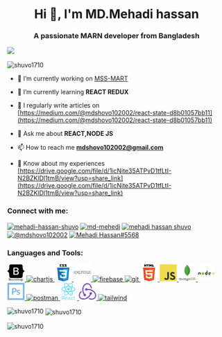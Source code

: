 <h1 align="center">Hi 👋, I'm MD.Mehadi hassan</h1>
<h3 align="center">A passionate MARN developer from Bangladesh</h3>
<img alihn="right" width="400" src="https://cdn.dribbble.com/users/1162077/screenshots/3848914/media/7ed7d5ca074b48b328150e5a231e8d1f.gif">

<p align="left"> <img src="https://komarev.com/ghpvc/?username=shuvo1710&label=Profile%20views&color=0e75b6&style=flat" alt="shuvo1710" /> </p>

- 🔭 I’m currently working on [MSS-MART](https://mss-mart.web.app/)

- 🌱 I’m currently learning **REACT REDUX**

- 📝 I regularly write articles on [https://medium.com/@mdshovo102002/react-state-d8b01057bb11](https://medium.com/@mdshovo102002/react-state-d8b01057bb11)

- 💬 Ask me about **REACT,NODE JS**

- 📫 How to reach me **mdshovo102002@gmail.com**

- 📄 Know about my experiences [https://drive.google.com/file/d/1icNite35ATPvD1tfLtI-N2BZKlDl1tmB/view?usp=share_link](https://drive.google.com/file/d/1icNite35ATPvD1tfLtI-N2BZKlDl1tmB/view?usp=share_link)

<h3 align="left">Connect with me:</h3>
<p align="left">
<a href="https://linkedin.com/in/mehadi-hassan-shuvo" target="blank"><img align="center" src="https://raw.githubusercontent.com/rahuldkjain/github-profile-readme-generator/master/src/images/icons/Social/linked-in-alt.svg" alt="mehadi-hassan-shuvo" height="30" width="40" /></a>
<a href="https://stackoverflow.com/users/md-mehedi" target="blank"><img align="center" src="https://raw.githubusercontent.com/rahuldkjain/github-profile-readme-generator/master/src/images/icons/Social/stack-overflow.svg" alt="md-mehedi" height="30" width="40" /></a>
<a href="https://fb.com/mehadi hassan shuvo" target="blank"><img align="center" src="https://raw.githubusercontent.com/rahuldkjain/github-profile-readme-generator/master/src/images/icons/Social/facebook.svg" alt="mehadi hassan shuvo" height="30" width="40" /></a>
<a href="https://medium.com/@mdshovo102002" target="blank"><img align="center" src="https://raw.githubusercontent.com/rahuldkjain/github-profile-readme-generator/master/src/images/icons/Social/medium.svg" alt="@mdshovo102002" height="30" width="40" /></a>
<a href="https://discord.gg/Mehadi Hassan#5568" target="blank"><img align="center" src="https://raw.githubusercontent.com/rahuldkjain/github-profile-readme-generator/master/src/images/icons/Social/discord.svg" alt="Mehadi Hassan#5568" height="30" width="40" /></a>
</p>

<h3 align="left">Languages and Tools:</h3>
<p align="left"> <a href="https://getbootstrap.com" target="_blank" rel="noreferrer"> <img src="https://raw.githubusercontent.com/devicons/devicon/master/icons/bootstrap/bootstrap-plain-wordmark.svg" alt="bootstrap" width="40" height="40"/> </a> <a href="https://www.chartjs.org" target="_blank" rel="noreferrer"> <img src="https://www.chartjs.org/media/logo-title.svg" alt="chartjs" width="40" height="40"/> </a> <a href="https://www.w3schools.com/css/" target="_blank" rel="noreferrer"> <img src="https://raw.githubusercontent.com/devicons/devicon/master/icons/css3/css3-original-wordmark.svg" alt="css3" width="40" height="40"/> </a> <a href="https://expressjs.com" target="_blank" rel="noreferrer"> <img src="https://raw.githubusercontent.com/devicons/devicon/master/icons/express/express-original-wordmark.svg" alt="express" width="40" height="40"/> </a> <a href="https://firebase.google.com/" target="_blank" rel="noreferrer"> <img src="https://www.vectorlogo.zone/logos/firebase/firebase-icon.svg" alt="firebase" width="40" height="40"/> </a> <a href="https://git-scm.com/" target="_blank" rel="noreferrer"> <img src="https://www.vectorlogo.zone/logos/git-scm/git-scm-icon.svg" alt="git" width="40" height="40"/> </a> <a href="https://www.w3.org/html/" target="_blank" rel="noreferrer"> <img src="https://raw.githubusercontent.com/devicons/devicon/master/icons/html5/html5-original-wordmark.svg" alt="html5" width="40" height="40"/> </a> <a href="https://developer.mozilla.org/en-US/docs/Web/JavaScript" target="_blank" rel="noreferrer"> <img src="https://raw.githubusercontent.com/devicons/devicon/master/icons/javascript/javascript-original.svg" alt="javascript" width="40" height="40"/> </a> <a href="https://www.mongodb.com/" target="_blank" rel="noreferrer"> <img src="https://raw.githubusercontent.com/devicons/devicon/master/icons/mongodb/mongodb-original-wordmark.svg" alt="mongodb" width="40" height="40"/> </a> <a href="https://nodejs.org" target="_blank" rel="noreferrer"> <img src="https://raw.githubusercontent.com/devicons/devicon/master/icons/nodejs/nodejs-original-wordmark.svg" alt="nodejs" width="40" height="40"/> </a> <a href="https://www.photoshop.com/en" target="_blank" rel="noreferrer"> <img src="https://raw.githubusercontent.com/devicons/devicon/master/icons/photoshop/photoshop-line.svg" alt="photoshop" width="40" height="40"/> </a> <a href="https://postman.com" target="_blank" rel="noreferrer"> <img src="https://www.vectorlogo.zone/logos/getpostman/getpostman-icon.svg" alt="postman" width="40" height="40"/> </a> <a href="https://reactjs.org/" target="_blank" rel="noreferrer"> <img src="https://raw.githubusercontent.com/devicons/devicon/master/icons/react/react-original-wordmark.svg" alt="react" width="40" height="40"/> </a> <a href="https://redux.js.org" target="_blank" rel="noreferrer"> <img src="https://raw.githubusercontent.com/devicons/devicon/master/icons/redux/redux-original.svg" alt="redux" width="40" height="40"/> </a> <a href="https://tailwindcss.com/" target="_blank" rel="noreferrer"> <img src="https://www.vectorlogo.zone/logos/tailwindcss/tailwindcss-icon.svg" alt="tailwind" width="40" height="40"/> </a> </p>

<p><img align="left" src="https://github-readme-stats.vercel.app/api/top-langs?username=shuvo1710&show_icons=true&locale=en&layout=compact" alt="shuvo1710" /></p>

<p>&nbsp;<img align="center" src="https://github-readme-stats.vercel.app/api?username=shuvo1710&show_icons=true&locale=en" alt="shuvo1710" /></p>

<p><img align="center" src="https://github-readme-streak-stats.herokuapp.com/?user=shuvo1710&" alt="shuvo1710" /></p>
